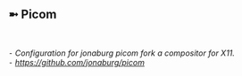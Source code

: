 <h2>➼ Picom</h3><br>

*⁃ Configuration for jonaburg picom fork a compositor for X11.*<br>
*⁃ https://github.com/jonaburg/picom*
